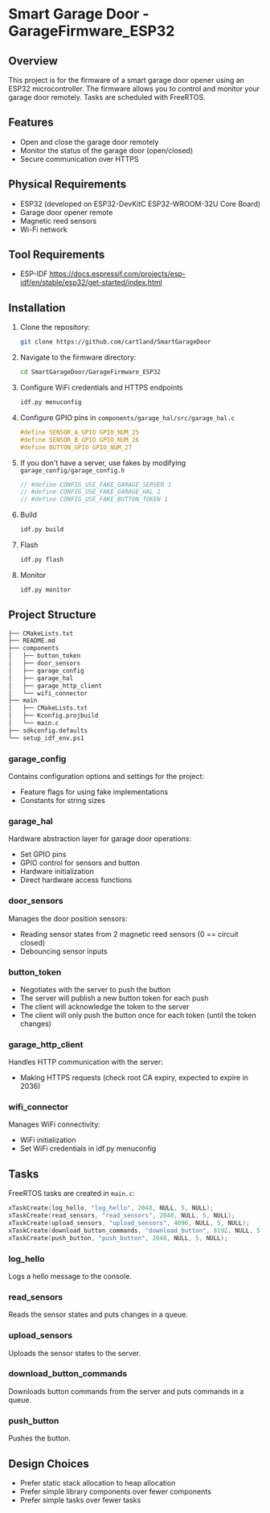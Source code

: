 # Smart Garage Door - GarageFirmware_ESP32

## Overview
This project is for the firmware of a smart garage door opener using an ESP32 microcontroller. The firmware allows you to control and monitor your garage door remotely. Tasks are scheduled with FreeRTOS.

## Features
- Open and close the garage door remotely
- Monitor the status of the garage door (open/closed)
- Secure communication over HTTPS

## Physical Requirements
- ESP32 (developed on ESP32-DevKitC ESP32-WROOM-32U Core Board)
- Garage door opener remote
- Magnetic reed sensors
- Wi-Fi network

## Tool Requirements
- ESP-IDF https://docs.espressif.com/projects/esp-idf/en/stable/esp32/get-started/index.html

## Installation
1. Clone the repository:
    ```sh
    git clone https://github.com/cartland/SmartGarageDoor
    ```
1. Navigate to the firmware directory:
    ```sh
    cd SmartGarageDoor/GarageFirmware_ESP32
    ```
1. Configure WiFi credentials and HTTPS endpoints
    ```sh
    idf.py menuconfig
    ```
1. Configure GPIO pins in `components/garage_hal/src/garage_hal.c`
    ```c
    #define SENSOR_A_GPIO GPIO_NUM_25
    #define SENSOR_B_GPIO GPIO_NUM_26
    #define BUTTON_GPIO GPIO_NUM_27
    ```
1. If you don't have a server, use fakes by modifying `garage_config/garage_config.h`
    ```c
    // #define CONFIG_USE_FAKE_GARAGE_SERVER 1
    // #define CONFIG_USE_FAKE_GARAGE_HAL 1
    // #define CONFIG_USE_FAKE_BUTTON_TOKEN 1
    ```
1. Build
    ```sh
    idf.py build
    ```
1. Flash
    ```sh
    idf.py flash
    ```
1. Monitor
    ```sh
    idf.py monitor
    ```

## Project Structure
```sh
├── CMakeLists.txt
├── README.md
├── components
│   ├── button_token
│   ├── door_sensors
│   ├── garage_config
│   ├── garage_hal
│   ├── garage_http_client
│   └── wifi_connector
├── main
│   ├── CMakeLists.txt
│   ├── Kconfig.projbuild
│   └── main.c
├── sdkconfig.defaults
└── setup_idf_env.ps1
```

### garage_config

Contains configuration options and settings for the project:

- Feature flags for using fake implementations
- Constants for string sizes

### garage_hal

Hardware abstraction layer for garage door operations:

- Set GPIO pins
- GPIO control for sensors and button
- Hardware initialization
- Direct hardware access functions

### door_sensors

Manages the door position sensors:

- Reading sensor states from 2 magnetic reed sensors (0 == circuit closed)
- Debouncing sensor inputs

### button_token

- Negotiates with the server to push the button
- The server will publish a new button token for each push
- The client will acknowledge the token to the server
- The client will only push the button once for each token (until the token changes)

### garage_http_client

Handles HTTP communication with the server:

- Making HTTPS requests (check root CA expiry, expected to expire in 2036)

### wifi_connector

Manages WiFi connectivity:

- WiFi initialization
- Set WiFi credentials in idf.py menuconfig

## Tasks

FreeRTOS tasks are created in `main.c`:

```c
xTaskCreate(log_hello, "log_hello", 2048, NULL, 5, NULL);
xTaskCreate(read_sensors, "read_sensors", 2048, NULL, 5, NULL);
xTaskCreate(upload_sensors, "upload_sensors", 4096, NULL, 5, NULL);
xTaskCreate(download_button_commands, "download_button", 8192, NULL, 5, NULL);
xTaskCreate(push_button, "push_button", 2048, NULL, 5, NULL);
```

### log_hello

Logs a hello message to the console.

### read_sensors

Reads the sensor states and puts changes in a queue.

### upload_sensors

Uploads the sensor states to the server.

### download_button_commands

Downloads button commands from the server and puts commands in a queue.

### push_button

Pushes the button.

## Design Choices

- Prefer static stack allocation to heap allocation
- Prefer simple library components over fewer components
- Prefer simple tasks over fewer tasks
